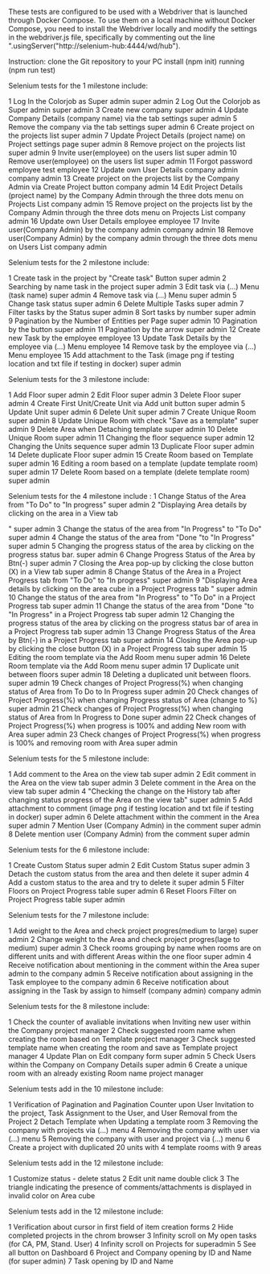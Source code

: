 These tests are configured to be used with a Webdriver that is launched through Docker Compose. 
To use them on a local machine without Docker Compose, you need to install the Webdriver locally 
and modify the settings in the webdriver.js file, specifically by commenting out the line ".usingServer("http://selenium-hub:4444/wd/hub").

Instruction:
clone the Git repository to your PC
install (npm init)
running (npm run test)

Selenium tests for the 1 milestone include:

1	Log In the Colorjob as Super admin	super admin
2	Log Out the Colorjob as Super admin	super admin
3	Create new company	super admin
4	Update Company Details (company name) via the tab settings	super admin
5	Remove the company via the tab settings	super admin
6	Create project on the projects list	super admin
7	Update Project Details (project name) on Project settings page	super admin
8	Remove project on the projects list	super admin
9	Invite user(employee) on the users list	super admin
10	Remove user(employee) on the users list	super admin
11	Forgot password employee test	employee
12	Update own User Details company admin	company admin
13	Create project on the projects list by the Company Admin via Create Project button	company admin
14	Edit Project Details (project name) by the Company Admin through the three dots menu on Projects List	company admin
15	Remove project on the projects list by the Company Admin through the three dots menu on Projects List	company admin
16	Update own User Details employee	employee
17	Invite user(Company Admin) by the company admin	company admin
18	Remove user(Company Admin) by the company admin through the three dots menu on Users List	company admin


Selenium tests for the 2 milestone include:

1	Create task in the project by "Create task" Button	super admin
2	Searching by name task in the project	super admin
3	Edit task via  (...) Menu (task name)	super admin
4	Remove task via  (...) Menu	super admin
5	Сhange task status 	super admin
6	Delete Multiple Tasks 	super admin
7	Filter tasks by the Status	super admin
8	Sort tasks by number	super admin
9	Pagination by the Number of Entities per Page	super admin
10	Pagination by the button	super admin
11	Pagination by the arrow	super admin
12	Create new Task by the employee 	employee
13	Update Task Details by the employee via  (...) Menu	employee
14	Remove task by the employee via  (...) Menu	employee
15	Add attachment to the Task  (image png if testing location and txt file if testing in docker)	super admin

Selenium tests for the 3 milestone include:

1	Add Floor	super admin
2	Edit Floor	super admin
3	Delete Floor	super admin
4	Create First Unit/Create Unit via Add unit button	super admin
5	Update Unit	super admin
6	Delete Unit	super admin
7	Create Unique Room	super admin
8	Update Unique Room with check "Save as a template"	super admin
9	Delete Area when Detaching template	super admin
10	Delete Unique Room	super admin
11	Changing the floor sequence	super admin
12	Changing the Units sequence	super admin
13	Duplicate Floor	super admin
14	Delete duplicate Floor	super admin
15	Create Room based on Template	super admin
16	Editing a room based on a template (update template room)	super admin
17	Delete Room based on a template (delete template room)	super admin

Selenium tests for the 4 milestone include :
1	Change Status of the Area from "To Do" to "In progress"	super admin
2	"Displaying Area details by clicking on the area in a View tab

"	super admin
3	Change the status of the area from  "In Progress" to "To Do"	super admin
4	Change the status of the area from "Done "to "In Progress" 	super admin
5	Changing the progress status of the area by clicking on the progress status bar.	super admin
6	Change Progress Status of the Area by Btn(-)	super admin
7	Closing the Area pop-up by clicking the close button (X) in a View tab	super admin
8	Change Status of the Area in a Project Progress tab from "To Do" to "In progress"	super admin
9	"Displaying Area details by clicking on the area cube in a Project Progress tab
"	super admin
10	Change the status of the area from  "In Progress" to "To Do" in a Project Progress tab	super admin
11	Change the status of the area from "Done "to "In Progress" in a Project Progress tab	super admin
12	Changing the progress status of the area by clicking on the progress status bar of area in a Project Progress tab	super admin
13	Change Progress Status of the Area by Btn(-) in a Project Progress tab	super admin
14	Closing the Area pop-up by clicking the close button (X) in a Project Progress tab	super admin
15	Editing the room template via the Add Room menu	super admin
16	Delete Room template  via the Add Room menu	super admin
17	Duplicate unit between floors	super admin
18	Deleting a duplicated unit between floors.	super admin
19	Сheck changes of Project Progress(%) when changing status of Area from To Do to In Progress	super admin
20	Сheck changes of Project Progress(%) when changing Progress status of Area (change to %)	super admin
21	Сheck changes of Project Progress(%) when changing status of Area from In Progress to Done	super admin
22	Сheck changes of Project Progress(%) when progress is 100% and adding New room with Area	super admin
23	Сheck changes of Project Progress(%) when progress is 100% and removing room with Area	super admin

Selenium tests for the 5 milestone include:

1	Add comment to the Area on the view tab	super admin
2	Edit comment in the Area on the view tab	super admin
3	Delete comment in the Area on the view tab	super admin
4	"Checking the change on the History tab after changing status progress
of the Area on the view tab"	super admin
5	Add attachment to comment (image png if testing location and txt file if testing in docker)	super admin
6	Delete attachment within the comment in the Area	super admin
7	Mention User (Company Admin) in the comment 	super admin
8	Delete mention user (Company Admin) from the comment	super admin

Selenium tests for the 6 milestone include:

1	Create Custom Status	super admin
2	Edit Custom Status	super admin
3	Detach the custom status from the area and then delete it	super admin
4	Add a custom status to the area and try to delete it	super admin
5	Filter Floors on Project Progress table	super admin
6	Reset Floors Filter on Project Progress table	super admin

Selenium tests for the 7 milestone include:

1	Add weight to the Area and check project progres(medium to large)	super admin
2	Change weight to the Area and check project progres(lage to medium)	super admin
3	Check rooms grouping by name when rooms are on different units and with different Areas within the one floor	super admin
4	Receive notification about mentioning in the comment within the Area
	super admin to the company admin
5	Receive notification about assigning in the Task	employee to the company admin
6	Receive notification about assigning in the Task by assign to himself (company admin)	company admin

Selenium tests for the 8 milestone include:

1	Check the counter of avaliable invitations when Inviting new user within the Company 	project manager
2	Check suggested room name when creating the room based on Template	project manager
3	Check suggested template name when creating the room and save as Template	project manager
4	Update Plan on Edit company form	super admin
5	Check Users within the Company on Company Details	super admin
6	Create a unique room with an already existing Room name	project manager

Selenium tests add in the 10 milestone include:

1	Verification of Pagination and Pagination Counter upon User Invitation to the project, Task Assignment to the User, and User Removal from the Project
2	Detach Template when Updating a template room 
3	Removing the company with projects via (...) menu
4	Removing the company with user via  (...) menu
5	Removing the company with user and project via  (...) menu
6	Create a project with duplicated 20 units with 4 template rooms with 9 areas

Selenium tests add in the 12 milestone include:

1  Customize status - delete status
2  Edit unit name double click
3  The triangle indicating the presence of comments/attachments is displayed in invalid color on Area cube

Selenium tests add in the 12 milestone include:

1  Verification about cursor in first field of item creation forms
2  Hide completed projects in the chrom browser
3  Infinity scroll on My open tasks (for CA, PM, Stand. User)
4  Infinity scroll on Projects for superadmin
5  See all button on Dashboard
6  Project  and Company opening by ID and Name (for super admin)
7  Task opening by ID and Name